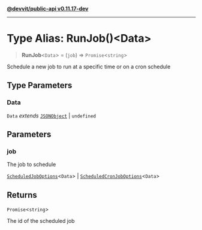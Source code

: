 [**@devvit/public-api v0.11.17-dev**](../README.md)

---

# Type Alias: RunJob()\<Data\>

> **RunJob**\<`Data`\> = (`job`) => `Promise`\<`string`\>

Schedule a new job to run at a specific time or on a cron schedule

## Type Parameters

### Data

`Data` _extends_ [`JSONObject`](JSONObject.md) \| `undefined`

## Parameters

### job

The job to schedule

[`ScheduledJobOptions`](ScheduledJobOptions.md)\<`Data`\> | [`ScheduledCronJobOptions`](ScheduledCronJobOptions.md)\<`Data`\>

## Returns

`Promise`\<`string`\>

The id of the scheduled job
